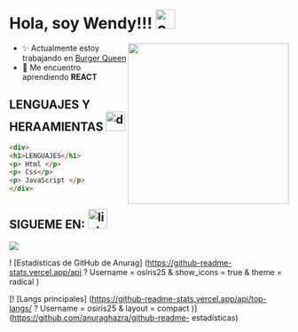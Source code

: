 # Hola, soy Wendy!!! <img src="https://media.giphy.com/media/US1P2eDXxPZ4FjgNgL/giphy.gif" alt="coffe" width="35"/>
<img width=290 align="right" src="https://media.giphy.com/media/QuDgW7dXQfCZiWVXD4/giphy.gif" />


+ :sparkles: Actualmente estoy trabajando en [Burger Queen](https://github.com/osiris25/CDMX010-burger-queen-api-client)
+ :dizzy: Me encuentro aprendiendo **REACT**

 ## LENGUAJES Y HERAAMIENTAS <img src="https://media.giphy.com/media/QssGEmpkyEOhBCb7e1/giphy.gif" alt="drawing" width="35"/>
 
 ```html
<div>
 <h1>LENGUAJES</h1>
 <p> Html </p>
 <p> Css</p>
 <p> JavaScript </p>
</div>

```


## SIGUEME EN:  <img src="https://media.giphy.com/media/dwMIc0a30VETKt74sN/giphy.gif" alt="link" width="35"/>

<a href=" "><img src="https://img2.freepng.es/20190819/uzu/transparent-gmail-icon-google-icon-mail-icon-5d6460f11091f6.6488103015668595050679.jpg"/></a>

! [Estadísticas de GitHub de Anurag] (https://github-readme-stats.vercel.app/api ? Username = osiris25 & show_icons = true & theme = radical )

[! [Langs principales] (https://github-readme-stats.vercel.app/api/top-langs/ ? Username = osiris25 & layout = compact )] (https://github.com/anuraghazra/github-readme- estadísticas)











